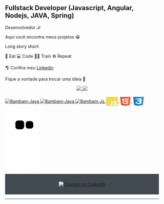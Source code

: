 

## Fullstack Developer (Javascript, Angular, Nodejs, JAVA, Spring)



Desenvolvedor Jr 

Aqui você encontra meus projetos 😁


Long story short:

🍕 Eat 💻 Code 💪🏽 Train ♻️ Repeat


🌎 Confira meu [Linkedin](https://www.linkedin.com/in/leo-bambam/)


Fique a vontade para trocar uma ideia 💬



<div align="center">
  <a href="https://github.com/BambamRR">
  <img height="180em" src="https://github-readme-stats.vercel.app/api?username=BambamRR&show_icons=true&theme=tokyonight&include_all_commits=true&count_private=false"/>
  <img height="180em" src="https://github-readme-stats.vercel.app/api/top-langs/?username=BambamRR&layout=compact&langs_count=7&theme=tokyonight"/>
</div>
  
<div style="display: inline_block"><br>
  
   <img align="center" alt="Bambam-Java" height="30" width="40" src="https://cdn.jsdelivr.net/gh/devicons/devicon/icons/java/java-original-wordmark.svg">
  
   <img align="center" alt="Bambam-Java" height="30" width="40" src="https://cdn.jsdelivr.net/gh/devicons/devicon/icons/spring/spring-original.svg">
  
   <img align="center" alt="Bambam-Js" height="30" width="40" src="https://cdn.jsdelivr.net/gh/devicons/devicon/icons/java/java-original.svg">
  
  <img align="center" alt="Bambam-Js" height="30" width="40" src="https://raw.githubusercontent.com/devicons/devicon/master/icons/javascript/javascript-plain.svg">
  <img align="center" alt="Bambam-HTML" height="30" width="40" src="https://raw.githubusercontent.com/devicons/devicon/master/icons/html5/html5-original.svg">
  <img align="center" alt="Bambam-CSS" height="30" width="40" src="https://raw.githubusercontent.com/devicons/devicon/master/icons/css3/css3-original.svg">

          
  </div>
  
  
  ![Snake animation](https://github.com/BambamRR/BambamRR/blob/output/github-contribution-grid-snake.svg)



<div align="center" style="background:#414a50; padding: 25px 0;">
     <a href="https://www.linkedin.com/in/leo-bambam/">
        <img src="https://raw.githubusercontent.com/Iwi4a/iwi4a/master/assets/linkedin.svg" alt="Connect on Linkedin">
    </a>
</div>

-----

